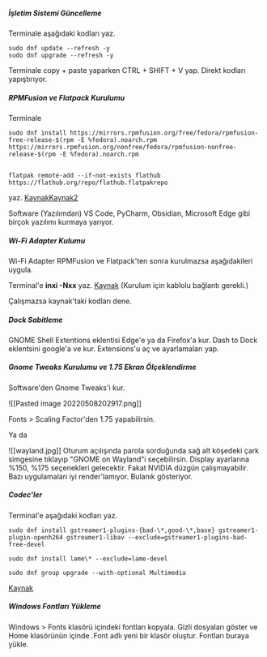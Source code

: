 
##### İşletim Sistemi Güncelleme
Terminale aşağıdaki kodları yaz.

```
sudo dnf update --refresh -y
sudo dnf upgrade --refresh -y
```

Terminale copy + paste yaparken CTRL + SHIFT + V yap. Direkt kodları yapıştırıyor.

##### RPMFusion ve Flatpack Kurulumu
Terminale

```
sudo dnf install https://mirrors.rpmfusion.org/free/fedora/rpmfusion-free-release-$(rpm -E %fedora).noarch.rpm https://mirrors.rpmfusion.org/nonfree/fedora/rpmfusion-nonfree-release-$(rpm -E %fedora).noarch.rpm


flatpak remote-add --if-not-exists flathub https://flathub.org/repo/flathub.flatpakrepo
```

yaz. [Kaynak](https://flatpak.org/setup/Fedora)[Kaynak2](https://rpmfusion.org/Configuration)

Software (Yazılımdan) VS Code, PyCharm, Obsidian, Microsoft Edge gibi birçok yazılımı kurmaya yarıyor.

##### Wi-Fi Adapter Kulumu
Wi-Fi Adapter RPMFusion ve Flatpack'ten sonra kurulmazsa aşağıdakileri uygula.

Terminal'e **inxi -Nxx** yaz.
[Kaynak](https://ask.fedoraproject.org/t/fedora-33-does-not-recognise-wifi-of-laptop/11399/2)
(Kurulum için kablolu bağlantı gerekli.)

Çalışmazsa kaynak'taki kodları dene.

##### Dock Sabitleme
GNOME Shell Extentions eklentisi Edge'e ya da Firefox'a kur.
Dash to Dock eklentsini google'a ve kur.
Extensions'u aç ve ayarlamaları yap.
##### Gnome Tweaks Kurulumu ve 1.75 Ekran Ölçeklendirme
Software'den Gnome Tweaks'i kur.

![[Pasted image 20220508202917.png]]

Fonts > Scaling Factor'den 1.75 yapabilirsin.

Ya da

![[wayland.jpg]]
Oturum açılışında parola sorduğunda sağ alt köşedeki çark simgesine tıklayıp "GNOME on Wayland"i seçebilirsin. Display ayarlarına %150, %175 seçenekleri gelecektir. Fakat NVIDIA düzgün çalışmayabilir. Bazı uygulamaları iyi render'lamıyor. Bulanık gösteriyor.

##### Codec'ler
Terminal'e aşağıdaki kodları yaz.

```
sudo dnf install gstreamer1-plugins-{bad-\*,good-\*,base} gstreamer1-plugin-openh264 gstreamer1-libav --exclude=gstreamer1-plugins-bad-free-devel

sudo dnf install lame\* --exclude=lame-devel

sudo dnf group upgrade --with-optional Multimedia
```
[Kaynak](https://docs.fedoraproject.org/en-US/quick-docs/assembly_installing-plugins-for-playing-movies-and-music/)

##### Windows Fontları Yükleme
Windows > Fonts klasörü içindeki fontları kopyala. Gizli dosyaları göster ve Home klasörünün içinde .Font adlı yeni bir klasör oluştur. Fontları buraya yükle.



